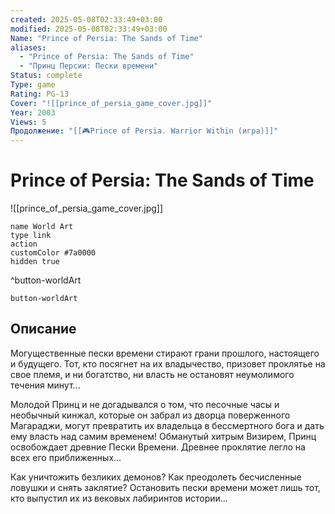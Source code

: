 ```yaml
---
created: 2025-05-08T02:33:49+03:00
modified: 2025-05-08T02:33:49+03:00
Name: "Prince of Persia: The Sands of Time"
aliases:
  - "Prince of Persia: The Sands of Time"
  - "Принц Персии: Пески времени"
Status: complete
Type: game
Rating: PG-13
Cover: "![[prince_of_persia_game_cover.jpg]]"
Year: 2003
Views: 5
Продолжение: "[[🎮Prince of Persia. Warrior Within (игра)]]"
---
```


# Prince of Persia: The Sands of Time

![[prince_of_persia_game_cover.jpg]]


```button
name World Art
type link
action 
customColor #7a0000
hidden true
```
^button-worldArt



`button-worldArt`

## Описание

Могущественные пески времени стирают грани прошлого, настоящего и будущего. Тот, кто посягнет на их владычество, призовет проклятье на свое племя, и ни богатство, ни власть не остановят неумолимого течения минут...

Молодой Принц и не догадывался о том, что песочные часы и необычный кинжал, которые он забрал из дворца поверженного Магараджи, могут превратить их владельца в бессмертного бога и дать ему власть над самим временем! Обманутый хитрым Визирем, Принц освобождает древние Пески Времени. Древнее проклятие легло на всех его приближенных...

Как уничтожить безликих демонов? Как преодолеть бесчисленные ловушки и снять заклятие? Остановить пески времени может лишь тот, кто выпустил их из вековых лабиринтов истории...
